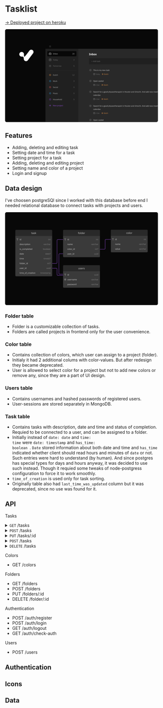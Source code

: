 # Tasklist
[→ Deployed project on heroku](srgprp-tasklist.herokuapp.com/)

![index-screen](./readme-media/Cover.png)

## Features

- Adding, deleting and editing task
- Setting date and time for a task
- Setting project for a task
- Adding, deleting and editing project
- Setting name and color of a project
- Login and signup

## Data design
I've choosen postgreSQl since I worked with this database before end I needed relational database to connect tasks with projects and users.

![DB diagram](./readme-media/DBdiagram.png)

### Folder table

- Folder is a customizable collection of tasks. 
- Folders are called projects in frontend only for the user convenience.

### Color table

- Contains collection of colors, which user can assign to a project (folder).
- Initialy it had 2 additional colums with color-values. But after redesign they became deprecated.
- User is allowed to select color for a project but not to add new colors or remove any, since they are a part of UI design. 

### Users table

- Contains usernames and hashed passwords of registered users.
- User-sessions are stored separately in MongoDB.

### Task table

- Contains tasks with description, date and time and status of completion. Requied to be connected to a user, and can be assigned to a folder.
- Initially instead of <code>date: date</code> and <code>time: time</code> were <code>date: timestamp</code> and <code>has_time: boolean </code>. <code>Date</code> stored information about both date and time and <code>has_time</code> indicated whether client should read hours and minutes of <code>date</code> or not. Such entries were hard to understand (by human). And since postgres has special types for days and hours anyway, it was decided to use such instead. Though it requied some tweaks of node-postgress configuration to force it to work smoothly.
- <code>time_of_creation</code> is used only for task sorting.
- Originally table also had <code>last_time_was_updated</code> column but it was deprecated, since no use was found for it.

## API

Tasks

<details>
<summary><code>GET</code> /tasks</summary>

### Example Request
```javascript
GET https://tasklist.heroku.com/tasks
```

</details>

<details>

<summary><code>POST</code> /tasks</summary>


### Example Request
```JSON
GET https://tasklist.heroku.com/tasks
{
    "description": "REFACTOR first task",
    "date": "2022-08-17",
    "time": "16:00",
    "folder_id": 1
}
```
</details>

<details>
<summary><code>PUT</code> /tasks/:id</summary>

```javascript
PUT http://localhost:5000/tasks/110
{
    "description": "To the dentist",
    "date": "2022-02-11",
    "time": "14:00",
    "folder_id": 1
    }
```
</details>

<details>
<summary><code>POST</code> /tasks</summary>


```JSON
// Example Request

POST http://localhost:5000/tasks
{
    "description": "REFACTOR first task",
    "date": "2022-08-17",
    "time": "16:00",
    "folder_id": 1
}
```
</details>

<details>
<summary><code>DELETE</code> /tasks</summary>
Example Request
    
    DELETE http://localhost:5000/tasks/120
</details>


Colors
- GET /colors

Folders
- GET /folders
- POST /folders
- PUT /folders/:id
- DELETE /folder/:id

Authentication
- POST /auth/register
- POST /auth/login
- GET /auth/logout
- GET /auth/check-auth

Users
- POST /users

## Authentication

## Icons

## Data